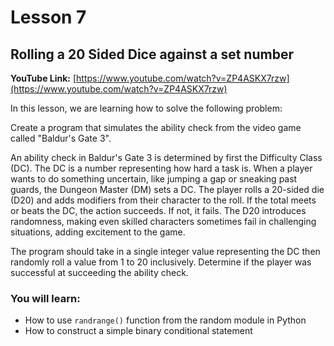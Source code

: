 # Lesson 7

## Rolling a 20 Sided Dice against a set number

__YouTube Link:__ [https://www.youtube.com/watch?v=ZP4ASKX7rzw](https://www.youtube.com/watch?v=ZP4ASKX7rzw)

In this lesson, we are learning how to solve the following problem:
    
Create a program that simulates the ability check from the video game called "Baldur's Gate 3".

An ability check in Baldur's Gate 3 is determined by first the Difficulty Class (DC). The DC is a number representing how hard a task is. When a player wants to do something uncertain, like jumping a gap or sneaking past guards, the Dungeon Master (DM) sets a DC. The player rolls a 20-sided die (D20) and adds modifiers from their character to the roll. If the total meets or beats the DC, the action succeeds. If not, it fails. The D20 introduces randomness, making even skilled characters sometimes fail in challenging situations, adding excitement to the game.

The program should take in a single integer value representing the DC then randomly roll a value from 1 to 20 inclusively. Determine if the player was successful at succeeding the ability check.

### You will learn:

- How to use ```randrange()``` function from the random module in Python
- How to construct a simple binary conditional statement